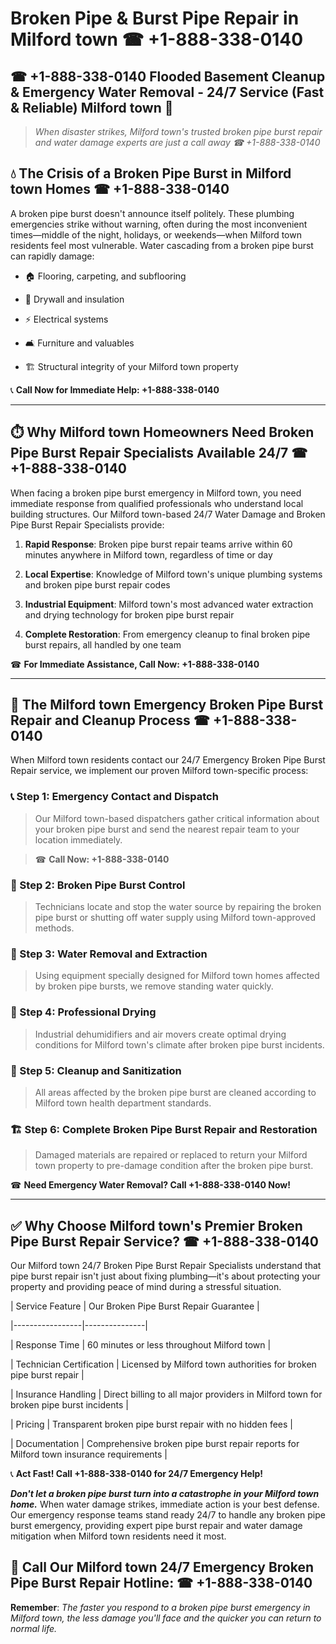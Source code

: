 # Broken Pipe & Burst Pipe Repair in Milford town ☎ +1-888-338-0140  
## ☎ +1-888-338-0140 Flooded Basement Cleanup & Emergency Water Removal - 24/7 Service (Fast & Reliable) Milford town 🚨  

> *When disaster strikes, Milford town's trusted broken pipe burst repair and water damage experts are just a call away ☎ +1-888-338-0140*  

## 💧 The Crisis of a Broken Pipe Burst in Milford town Homes ☎ +1-888-338-0140  

A broken pipe burst doesn't announce itself politely. These plumbing emergencies strike without warning, often during the most inconvenient times—middle of the night, holidays, or weekends—when Milford town residents feel most vulnerable. Water cascading from a broken pipe burst can rapidly damage:  

* 🏠 Flooring, carpeting, and subflooring  
* 🧱 Drywall and insulation  
* ⚡ Electrical systems  
* 🛋️ Furniture and valuables  
* 🏗️ Structural integrity of your Milford town property  

📞 **Call Now for Immediate Help: +1-888-338-0140**  

---  

## ⏱️ Why Milford town Homeowners Need Broken Pipe Burst Repair Specialists Available 24/7 ☎ +1-888-338-0140  

When facing a broken pipe burst emergency in Milford town, you need immediate response from qualified professionals who understand local building structures. Our Milford town-based 24/7 Water Damage and Broken Pipe Burst Repair Specialists provide:  

1. **Rapid Response**: Broken pipe burst repair teams arrive within 60 minutes anywhere in Milford town, regardless of time or day  
2. **Local Expertise**: Knowledge of Milford town's unique plumbing systems and broken pipe burst repair codes  
3. **Industrial Equipment**: Milford town's most advanced water extraction and drying technology for broken pipe burst repair  
4. **Complete Restoration**: From emergency cleanup to final broken pipe burst repairs, all handled by one team  

☎ **For Immediate Assistance, Call Now: +1-888-338-0140**  

---  

## 🔧 The Milford town Emergency Broken Pipe Burst Repair and Cleanup Process ☎ +1-888-338-0140  

When Milford town residents contact our 24/7 Emergency Broken Pipe Burst Repair service, we implement our proven Milford town-specific process:  

### 📞 Step 1: Emergency Contact and Dispatch  
> Our Milford town-based dispatchers gather critical information about your broken pipe burst and send the nearest repair team to your location immediately.  
> ☎ **Call Now: +1-888-338-0140**  

### 🚿 Step 2: Broken Pipe Burst Control  
> Technicians locate and stop the water source by repairing the broken pipe burst or shutting off water supply using Milford town-approved methods.  

### 🌊 Step 3: Water Removal and Extraction  
> Using equipment specially designed for Milford town homes affected by broken pipe bursts, we remove standing water quickly.  

### 💨 Step 4: Professional Drying  
> Industrial dehumidifiers and air movers create optimal drying conditions for Milford town's climate after broken pipe burst incidents.  

### 🧼 Step 5: Cleanup and Sanitization  
> All areas affected by the broken pipe burst are cleaned according to Milford town health department standards.  

### 🏗️ Step 6: Complete Broken Pipe Burst Repair and Restoration  
> Damaged materials are repaired or replaced to return your Milford town property to pre-damage condition after the broken pipe burst.  

☎ **Need Emergency Water Removal? Call +1-888-338-0140 Now!**  

---  

## ✅ Why Choose Milford town's Premier Broken Pipe Burst Repair Service? ☎ +1-888-338-0140  

Our Milford town 24/7 Broken Pipe Burst Repair Specialists understand that pipe burst repair isn't just about fixing plumbing—it's about protecting your property and providing peace of mind during a stressful situation.  

| Service Feature | Our Broken Pipe Burst Repair Guarantee |  
|-----------------|---------------|  
| Response Time | 60 minutes or less throughout Milford town |  
| Technician Certification | Licensed by Milford town authorities for broken pipe burst repair |  
| Insurance Handling | Direct billing to all major providers in Milford town for broken pipe burst incidents |  
| Pricing | Transparent broken pipe burst repair with no hidden fees |  
| Documentation | Comprehensive broken pipe burst repair reports for Milford town insurance requirements |  

📞 **Act Fast! Call +1-888-338-0140 for 24/7 Emergency Help!**  

***Don't let a broken pipe burst turn into a catastrophe in your Milford town home.*** When water damage strikes, immediate action is your best defense. Our emergency response teams stand ready 24/7 to handle any broken pipe burst emergency, providing expert pipe burst repair and water damage mitigation when Milford town residents need it most.  

## 📱 Call Our Milford town 24/7 Emergency Broken Pipe Burst Repair Hotline: ☎ +1-888-338-0140  

**Remember**: *The faster you respond to a broken pipe burst emergency in Milford town, the less damage you'll face and the quicker you can return to normal life.*